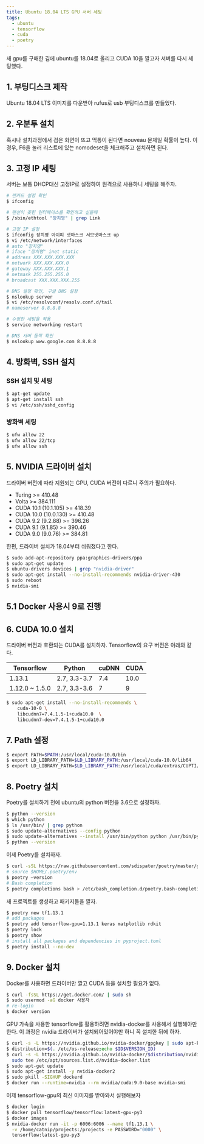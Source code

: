 ```yaml
---
title: Ubuntu 18.04 LTS GPU 서버 세팅
tags:
  - ubuntu
  - tensorflow
  - cuda
  - poetry
---
```


새 gpu를 구매한 김에 ubuntu를 18.04로 올리고 CUDA 10을 깔고자 서버를 다시 세팅했다.

## 1. 부팅디스크 제작
Ubuntu 18.04 LTS 이미지를 다운받아 rufus로 usb 부팅디스크를 만들었다.

## 2. 우분투 설치
혹시나 설치과정에서 검은 화면이 뜨고 먹통이 된다면 nouveau 문제일 확률이 높다. 이 경우, F6을 눌러 리스트에 있는 nomodeset을 체크해주고 설치하면 된다.

## 3. 고정 IP 세팅
서버는 보통 DHCP대신 고정IP로 설정하여 원격으로 사용하니 세팅을 해주자.
```bash
# 랜카드 설정 확인
$ ifconfig

# 랜선이 꽂힌 인터페이스를 확인하고 싶을때
$ /sbin/ethtool "장치명" | grep Link

# 고정 IP 설정
$ ifconfig 장치명 아이피 넷마스크 서브넷마스크 up
$ vi /etc/network/interfaces
# auto "장치명"
# iface "장치명" inet static
# address XXX.XXX.XXX.XXX
# network XXX.XXX.XXX.0
# gateway XXX.XXX.XXX.1
# netmask 255.255.255.0
# broadcast XXX.XXX.XXX.255

# DNS 설정 확인, 구글 DNS 설정
$ nslookup server
$ vi /etc/resolvconf/resolv.conf.d/tail
# nameserver 8.8.8.8

# 수정한 세팅을 적용
$ service networking restart

# DNS 서버 동작 확인
$ nslookup www.google.com 8.8.8.8
```

## 4. 방화벽, SSH 설치
### SSH 설치 및 세팅
```bash
$ apt-get update
$ apt-get install ssh
$ vi /etc/ssh/sshd_config
```

### 방화벽 세팅
```bash
$ ufw allow 22
$ ufw allow 22/tcp
$ ufw allow ssh
```

## 5. NVIDIA 드라이버 설치
드라이버 버전에 따라 지원되는 GPU, CUDA 버전이 다르니 주의가 필요하다.
- Turing  >= 410.48
- Volta >= 384.111
- CUDA 10.1 (10.1.105)	>= 418.39
- CUDA 10.0 (10.0.130)	>= 410.48
- CUDA 9.2 (9.2.88) >= 396.26
- CUDA 9.1 (9.1.85)	>= 390.46
- CUDA 9.0 (9.0.76)	>= 384.81

한편, 드라이버 설치가 18.04부터 쉬워졌다고 한다.
```bash
$ sudo add-apt-repository ppa:graphics-drivers/ppa
$ sudo apt-get update
$ ubuntu-drivers devices | grep "nvidia-driver"
$ sudo apt-get install --no-install-recommends nvidia-driver-430
$ sudo reboot
$ nvidia-smi
```

## 5.1 Docker 사용시 9로 진행

## 6. CUDA 10.0 설치
드라이버 버전과 호환되는 CUDA를 설치하자. Tensorflow의 요구 버전은 아래와 같다.

| Tensorflow | Python | cuDNN | CUDA |
|------------|--------|-------|------|
|1.13.1         | 2.7, 3.3-3.7 | 7.4  | 10.0  |
|1.12.0 ~ 1.5.0 | 2.7, 3.3-3.6 | 7    | 9     |

```bash
$ sudo apt-get install --no-install-recommends \
    cuda-10-0 \
    libcudnn7=7.4.1.5-1+cuda10.0  \
    libcudnn7-dev=7.4.1.5-1+cuda10.0
```

## 7. Path 설정
```bash
$ export PATH=$PATH:/usr/local/cuda-10.0/bin
$ export LD_LIBRARY_PATH=$LD_LIBRARY_PATH:/usr/local/cuda-10.0/lib64   
$ export LD_LIBRARY_PATH=$LD_LIBRARY_PATH:/usr/local/cuda/extras/CUPTI/lib64
```

## 8. Poetry 설치
Poetry를 설치하기 전에 ubuntu의 python 버전을 3.6으로 설정하자.
```bash
$ python --version
$ which python
$ ls /usr/bin/ | grep python
$ sudo update-alternatives --config python
$ sudo update-alternatives --install /usr/bin/python python /usr/bin/python3.6 1
$ python --version
```

이제 Poetry를 설치하자.
```bash
$ curl -sSL https://raw.githubusercontent.com/sdispater/poetry/master/get-poetry.py | python
# source $HOME/.poetry/env
$ poetry —version
# Bash completion
$ poetry completions bash > /etc/bash_completion.d/poetry.bash-completion
```

새 프로젝트를 생성하고 패키지들을 깔자.
```bash
$ poetry new tf1.13.1
# add packages
$ poetry add tensorflow-gpu=1.13.1 keras matplotlib rdkit
$ poetry lock
$ poetry show
# install all packages and dependencies in pyproject.toml
$ poetry install --no-dev
```

## 9. Docker 설치
Docker를 사용하면 드라이버만 깔고 CUDA 등을 설치할 필요가 없다.
```bash
$ curl -fsSL https://get.docker.com/ | sudo sh
$ sudo usermod -aG docker 사용자
# re-login
$ docker version
```
GPU 가속을 사용한 tensorflow를 활용하려면 nvidia-docker를 사용해서 실행해야만 한다. 이 과정은 nvidia 드라이버가 설치되어있어야만 하니 꼭 설치한 뒤에 하자.
```bash
$ curl -s -L https://nvidia.github.io/nvidia-docker/gpgkey | sudo apt-key add -
$ distribution=$(. /etc/os-release;echo $ID$VERSION_ID)
$ curl -s -L https://nvidia.github.io/nvidia-docker/$distribution/nvidia-docker.list | \
  sudo tee /etc/apt/sources.list.d/nvidia-docker.list
$ sudo apt-get update
$ sudo apt-get install -y nvidia-docker2
$ sudo pkill -SIGHUP dockerd
$ docker run --runtime=nvidia --rm nvidia/cuda:9.0-base nvidia-smi
```
이제 tensorflow-gpu의 최신 이미지를 받아와서 실행해보자
```bash
$ docker login
$ docker pull tensorflow/tensorflow:latest-gpu-py3
$ docker images
$ nvidia-docker run -it -p 6006:6006 --name tf1.13.1 \
  -v /home/catnip/projects:/projects -e PASSWORD="0000" \
  tensorflow:latest-gpu-py3
```
